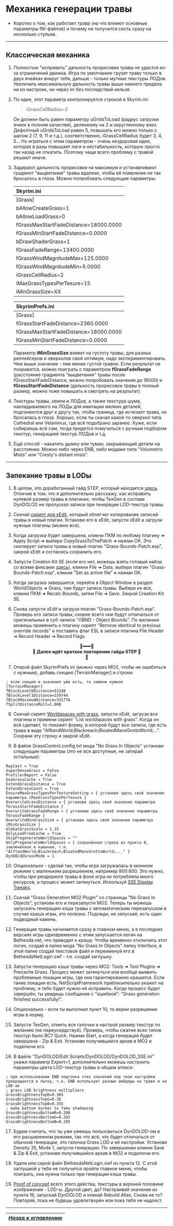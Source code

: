 # Механика генерации травы

+ Коротко о том, как работает трава (на что влияют основные параметры INI-файлов) и почему не получится сесть сразу на несколько стульев.

------

## Классическая механика

1) Полностью "исправить" дальность прорисовки травы не удастся из-за ограничений движка. Игра по умолчанию грузит траву только в двух ячейках вокруг тебя, дальше - только мутные текстуры ЛОДов. Увеличить максимальную дальность травы выше некоего предела ни из настроек, ни через ini без последствий нельзя.

2) По идее, этот параметр контролируется строкой в Skyrim.ini:

    > iGrassCellRadius=2

    Он должен быть равен параметру uGridsToLoad (радиус загрузки ячеек в полном качестве), деленному на 2 и округленному вниз. Дефолтный uGridsToLoad равен 5, повышать его можно только с шагом 2 (7, 9, 11 и т.д.), соответственно, iGrassCellRadius будет 3, 4, 5... Но играться с этим параметром - очень нездоровая идея, которая в разы повышает лаги и нестабильность, которую просто так назад не откатить. Поэтому чаще всего проблему с травой решают иначе.

3) Задирают дальность прорисовки на максимум и устанавливают градиент "выцветания" травы вдалеке, чтобы её появление не так бросалось в глаза. Можно попробовать следующие параметры:

    | Skyrim.ini                            |
    |:--------------------------------------|
    | [Grass]                               |
    | bAllowCreateGrass=1                   |
    | bAllowLoadGrass=0                     |
    | fGrassMaxStartFadeDistance=18000.0000 |
    | fGrassMinStartFadeDistance=0.0000     |
    | bDrawShaderGrass=1                    |
    | fGrassFadeRange=13400.0000            |
    | fGrassWindMagnitudeMax=125.0000       |
    | fGrassWindMagnitudeMin=5.0000         |
    | iGrassCellRadius=2                    |
    | iMaxGrassTypesPerTexure=15            |
    | iMinGrassSize=XX                      |

    | SkyrimPrefs.ini                       |
    |:--------------------------------------|
    | [Grass]                               |
    | fGrassStartFadeDistance=2360.0000     |
    | fGrassMaxStartFadeDistance=18000.0000 |
    | fGrassMinStartFadeDistance=0.0000     |

    Параметр **iMinGrassSize** влияет на густоту травы, для разных реплейсеров и оверхолов свой оптимум, надо экспериментировать. Чем выше значение - тем менее густой травон. Если результат не понравится, можно поиграть с параметром **fGrassFadeRange** (расстояние градиента "выцветания" травы после fGrassStartFadeDistance, можно попробовать значения до 18000) и **fGrassStartFadeDistance** (дальность прорисовки травы в полный размер, можно тоже повышать и смотреть на результат).

4) Текстуры травы, земли и ЛОДов, а также текстура шума, накладываемого на ЛОДы для имитации мелких деталей, подгоняются друг к другу так, чтобы граница, где исчезает трава, не бросалась в глаза. Хорошо, если ты скачал какой-то оверхол типа Cathedral или Velanimus, где всё подобрано заранее. Хуже, если собираешь всё сам, тогда придется помучаться с ручным подбором текстур, генерацией текстур ЛОДов и т.д.

5) Ещё способ - накатить дымку или туман, закрывающий детали на расстоянии. Можно либо через ENB, либо модами типа "Volumetric Mists" или "Cresty's distant mists".

------

## Запекание травы в LODы

1) В целом, это доработанный гайд STEP, который находится [здесь](https://stepmodifications.org/wiki/SkyrimSE:Grass_LOD_Guide). Отличие в том, что я дополнительно расскажу, как исправить нулевой размер травы в плагинах, чтобы TexGen в составе DynDOLOD не пропускал записи при генерации LOD-текстур травы.

2) Скачай [скрипт для xEdit](https://link.meridiano-web.com/sse:xedit-grass), который облегчит копирование записей травы в новый плагин. Установи его в xEdit, запусти xEdit и загрузи нужные плагины (можно все).

3) Когда загрузка будет завершена, кликни ПКМ по любому плагину ➔ Apply Script ➔ выбери CopyGrassToThePatch ➔ нажми ОК. Это скопирует записи травы в новый плагин "Grass-Bounds-Patch.esp", закрой xEdit и согласись сохранить его.

4) Запусти Creation Kit SE (если его нет, можешь взять готовый набор со всеми фиксами [здесь](https://link.meridiano-web.com/sse:ck-1573)), кликни File ➔ Data, выбери плагин "Grass-Bounds-Patch.esp", кликни "Set as active file" и нажми ОК.

5) Когда загрузка завершится, перейти в Object Window в раздел WorldObjects ➔ Grass, там будут записи травы. Выбери их все, кликни ПКМ ➔ Recalc Bounds, затем File ➔ Save. Закрой Creation Kit SE.

6) Снова запусти xEdit и загрузи плагин "Grass-Bounds-Patch.esp". Проверь его записи травы, скорее всего они будут отличаться от оригинальных в суб-записи "OBND - Object Bounds". По желанию можешь применить к плагину скрипт "Remove identical to previous override records" и поставить флаг ESL в записи плагина File Header ➔ Record Header ➔ Record Flags.

<b><p align="center">🔷━━━🔷  
🔷 Далее идёт краткое повторение гайда STEP 🔷  
🔷</p></b>

7) Открой файл SkyrimPrefs.ini (можно через МО2, чтобы не ошибиться с нужным), добавь секцию [TerrainManager] и строки:
```
; если секция и значения уже есть, то замени нужное
[TerrainManager]
fBlockLevel0Distance=53248
fBlockLevel1Distance=159744
fBlockMaximumDistance=331776
fSplitDistanceMult=1.000
```

8) Скачай скрипт [Worldspaces with grass](https://www.nexusmods.com/skyrimspecialedition/mods/55152), запусти xEdit, загрузи все плагины и примени скрипт "List worldspaces with grass". Когда он всё сделает, то покажет форму, в которой будут все записи, где есть трава в виде "AlftandWorld;Blackreach;BloatedMansGrottoWorld;...". Сохрани эту строку и закрой xEdit.

9) В файле GrassControl.config.txt мода "No Grass In Objects" установи следующие параметры (это не все доступные, не затирай остальные):
```
RayCast = True
SuperDenseGrass = False
ProfilerReport = False
UseGrassCache = True
ExtendGrassDistance = True
ExtendGrassCount = True
EnsureMaxGrassTypesPerTextureSetting = { установи здесь своё значение параметра iMaxGrassTypesPerTexure }
OverwriteGrassDistance = { установи здесь своё значение параметра fGrassStartFadeDistance }
OverwriteGrassFadeRange = { установи здесь своё значение параметра fGrassFadeRange }
OverwriteMinGrassSize = { установи здесь своё значение параметра iMinGrassSize }
GlobalGrassScale = 1.15
OnlyLoadFromCache = True
SkipPregenerateWorldSpaces = ""
OnlyPregenerateWorldSpaces = { сохранённая строка из пункта 8, заключённая в кавычки, т.е. "AlftandWorld;Blackreach;BloatedMansGrottoWorld;..." }
DynDOLODGrassMode = 1
```

10) Опционально - сделай так, чтобы игра загружалась в оконном режиме с маленьким разрешением, например 800:600. Это нужно, чтобы при рендеринге травы в фоне игра не потребляла много ресурсов, а процесс может затянуться. Используй [SSE Display Tweaks](https://www.nexusmods.com/skyrimspecialedition/mods/34705).

11) Скачай "Grass Generation MO2 Plugin" со страницы "No Grass In Objects", установи его и перезапусти МО2. Теперь ты можешь запускать генерацию кэша травы с автоматическим перезапуском в случае краша игры, это полезно. Подожди, не запускай, есть один подводный камень.

12) Генерация травы начинается сразу в главном меню, а в последних версиях игры одновременно с этим запускается логин на Bethesda.net, что приводит к крашу. Чтобы временно отключить этот логин, создай в папке мода "No Grass In Objects" папку Interface, в этой папке создай текстовой файл и переименуй его в BethesdaNetLogin.swf - т.е. создай заглушку.

13) Запусти генерацию кэша травы через МО2: Tools ➔ Tool Plugins ➔ Precache Grass. Процесс может затянуться или вообще выявить проблемные локации игры, где она гарантированно крашится. Если такие локации есть, NetScriptFramework приблизительно укажет на проблему, и тебе будет нужно её исправить. Когда процесс будет завершён, ты увидишь сообщение с "ошибкой": "Grass generation finished successfully!".

14) Опционально - если ты выполнил пункт 10, то верни разрешение игры в норму.

15) Запусти TexGen, отметь все галочки и настрой размер текстур по желанию (не переусердствуй). Проверь, чтобы сжатие всех типов текстур было BC7 Quick. Нажми Start, а когда генерация будет завершена - Zip & Exit. Установи получившийся архив в МО2 и подключи его.

16) В файле "DynDOLOD/Edit Scripts/DynDOLOD/DynDOLOD_SSE.ini" укажи параметр Expert=1, дополнительно можешь настроить параметры цвета LOD-текстур травы в общем атласе:
```
; при использовании ENB подгонка этих значений под твои настройки превращается в пытку, т.к. ENB использует разные шейдеры на траве и на LOD-ах
; grass LOD brightness multipliers
GrassBrightnessTopR=0.365
GrassBrightnessTopG=0.36
GrassBrightnessTopB=0.355
; make bottom darker to fake shadowing
GrassBrightnessBottomR=0.200
GrassBrightnessBottomG=0.203
GrassBrightnessBottomB=0.205
```

17) Будем считать, что ты уже умеешь пользоваться DynDOLOD-ом в его расширенном режиме, так что всё, что будет отличаться от обычной генерации, это галочка Grass LOD и её настройки. Установи Density 35, Mode 1, запусти генерацию. По завершении кликни Save & Zip & Exit, установи получившийся архив в МО2 и подключи его.

18) Удали или скрой файл BethesdaNetLogin.swf из пункта 12. С этой заглушкой у тебя не получится пройти главное меню, чтобы поиграть, она нужна только при генерации кэша травы.

19) [Proof of concept](https://i.imgur.com/bZhmcqR.png) всего этого действа, текстуры в верхней половине изображения - LOD-ы. Другой цвет, да? Настраивай значения из пункта 16, запускай DynDOLOD и кликай Rebuild Atlas. Снова не то? Повторяй, пока не будешь удовлетворён или пока тебе не надоест.

------

|[*Назад к оглавлению*](../01_Оглавление.md)|
|:---:|
